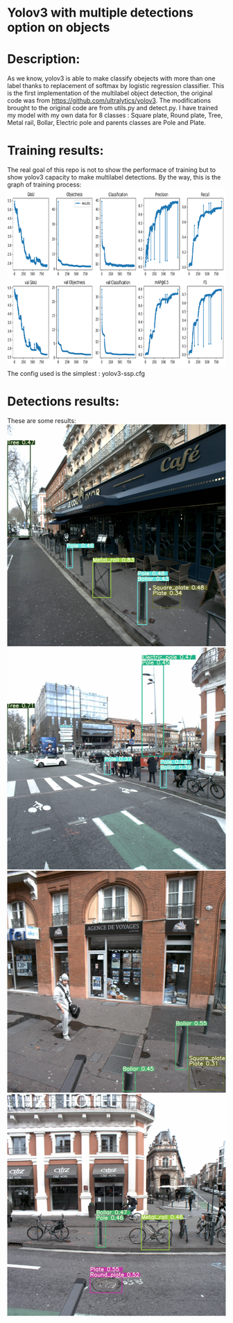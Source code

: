 # Yolov3 with multiple detections option on objects

# Description:
As we know, yolov3 is able to make classify obejects with more than one label thanks to replacement of softmax by logistic regression classifier.
This is the first implementation of the multilabel object detection, the original code was from https://github.com/ultralytics/yolov3.
The modifications brought to the original code are from utils.py and detect.py.
I have trained my model with my own data for 8 classes : Square plate, Round plate, Tree, Metal rail, Bollar, Electric pole and parents classes are Pole and Plate.
# Training results:
The real goal of this repo is not to show the performace of training but to show yolov3 capacity to make multilabel detections.
By the way, this is the graph of training process:
<img src="https://github.com/herybala/yolov3-multilabel-detections/blob/master/data/v2/results.png" height="416" width="1024">
The config used is the simplest : yolov3-ssp.cfg
# Detections results:
These are some results:
<img src="https://github.com/herybala/yolov3-multilabel-detections/blob/master/output/det1.jpg" height="512" width="512">
<img src="https://github.com/herybala/yolov3-multilabel-detections/blob/master/output/det2.jpg" height="512" width="512">
<img src="https://github.com/herybala/yolov3-multilabel-detections/blob/master/output/det3.jpg" height="512" width="512">
<img src="https://github.com/herybala/yolov3-multilabel-detections/blob/master/output/det4.jpg" height="512" width="512">
